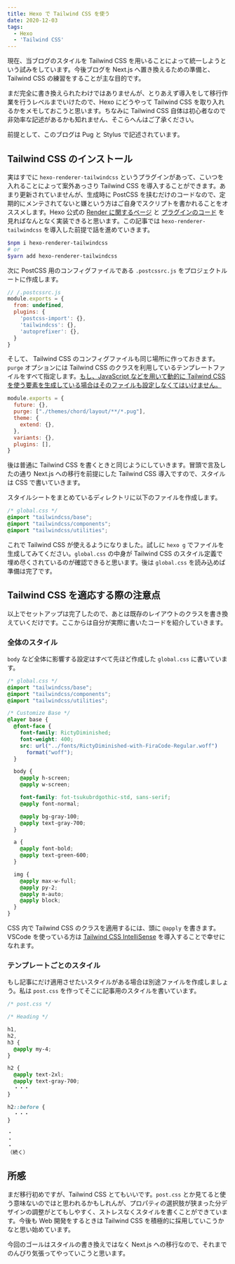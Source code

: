 ```yaml
---
title: Hexo で Tailwind CSS を使う
date: 2020-12-03
tags:
  - Hexo
  - 'Tailwind CSS'
---
```

現在、当ブログのスタイルを Tailwind CSS を用いることによって統一しようという試みをしています。今後ブログを Next.js へ置き換えるための準備と、Tailwind CSS の練習をすることが主な目的です。

まだ完全に書き換えられたわけではありませんが、とりあえず導入をして移行作業を行うレベルまでいけたので、Hexo にどうやって Tailwind CSS を取り入れるかをメモしておこうと思います。ちなみに Tailwind CSS 自体は初心者なので非効率な記述があるかも知れません、そこらへんはご了承ください。

前提として、このブログは Pug と Stylus で記述されています。

## Tailwind CSS のインストール

実はすでに `hexo-renderer-tailwindcss` というプラグインがあって、こいつを入れることによって案外あっさり Tailwind CSS を導入することができます。あまり更新されていませんが、生成時に PostCSS を挟むだけのコードなので、定期的にメンテされてないと嫌という方はご自身でスクリプトを書かれることをオススメします。Hexo 公式の [Render に関するページ](https://hexo.io/api/rendering) と [プラグインのコード](https://github.com/TriDiamond/hexo-renderer-tailwindcss/blob/master/lib/renderer.js) を見ればなんとなく実装できると思います。この記事では `hexo-renderer-tailwindcss` を導入した前提で話を進めていきます。

```sh
$npm i hexo-renderer-tailwindcss
# or
$yarn add hexo-renderer-tailwindcss
```

次に PostCSS 用のコンフィグファイルである `.postcssrc.js` をプロジェクトルートに作成します。

```js
// /.postcssrc.js
module.exports = {
  from: undefined,
  plugins: {
    'postcss-import': {},
    'tailwindcss': {},
    'autoprefixer': {},
  }
}
```

そして、 Tailwind CSS のコンフィグファイルも同じ場所に作っておきます。`purge` オプションには Tailwind CSS のクラスを利用しているテンプレートファイルをすべて指定します。[もし、JavaScript などを用いて動的に Tailwind CSS を使う要素を生成している場合はそのファイルも設定しなくてはいけません。](https://tailwindcss.com/docs/optimizing-for-production#basic-usage:~:text=This%20list%20should%20include%20any%20files,include%20that%20file%20in%20this%20list.)

```js
module.exports = {
  future: {},
  purge: ["./themes/chord/layout/**/*.pug"],
  theme: {
    extend: {},
  },
  variants: {},
  plugins: [],
}
```

後は普通に Tailwind CSS を書くときと同じようにしていきます。冒頭で言及したの通り Next.js への移行を前提にした Tailwind CSS 導入ですので、スタイルは CSS で書いていきます。

スタイルシートをまとめているディレクトリに以下のファイルを作成します。

```css
/* global.css */
@import "tailwindcss/base";
@import "tailwindcss/components";
@import "tailwindcss/utilities";
```

これで Tailwind CSS が使えるようになりました。試しに `hexo g` でファイルを生成してみてください。`global.css` の中身が Tailwind CSS のスタイル定義で埋め尽くされているのが確認できると思います。後は `global.css` を読み込めば準備は完了です。

## Tailwind CSS を適応する際の注意点

以上でセットアップは完了したので、あとは既存のレイアウトのクラスを書き換えていくだけです。ここからは自分が実際に書いたコードを紹介していきます。

### 全体のスタイル

`body` など全体に影響する設定はすべて先ほど作成した `global.css` に書いています。

```css
/* global.css */
@import "tailwindcss/base";
@import "tailwindcss/components";
@import "tailwindcss/utilities";

/* Customize Base */
@layer base {
  @font-face {
    font-family: RictyDiminished;
    font-weight: 400;
    src: url("../fonts/RictyDiminished-with-FiraCode-Regular.woff")
      format("woff");
  }

  body {
    @apply h-screen;
    @apply w-screen;

    font-family: fot-tsukubrdgothic-std, sans-serif;
    @apply font-normal;

    @apply bg-gray-100;
    @apply text-gray-700;
  }

  a {
    @apply font-bold;
    @apply text-green-600;
  }

  img {
    @apply max-w-full;
    @apply py-2;
    @apply m-auto;
    @apply block;
  }
}
```

CSS 内で Tailwind CSS のクラスを適用するには、頭に `@apply` を書きます。VSCode を使っている方は [Tailwind CSS IntelliSense](https://marketplace.visualstudio.com/items?itemName=bradlc.vscode-tailwindcss) を導入することで幸せになれます。

### テンプレートごとのスタイル

もし記事にだけ適用させたいスタイルがある場合は別途ファイルを作成しましょう。私は `post.css` を作ってそこに記事用のスタイルを書いています。

```css
/* post.css */

/* Heading */

h1,
h2,
h3 {
  @apply my-4;
}

h2 {
  @apply text-2xl;
  @apply text-gray-700;
  ・・・
}

h2::before {
  ・・・
}

・
・
・
（続く）
```

## 所感

まだ移行初めですが、Tailwind CSS とてもいいです。`post.css` とか見てると使う意味ないのではと思われるかもしれんが、プロパティの選択肢が狭まった分デザインの調整がとてもしやすく、ストレスなくスタイルを書くことができています。今後も Web 開発をするときは Tailwind CSS を積極的に採用していこうかなと思い始めています。

今回のゴールはスタイルの書き換えではなく Next.js への移行なので、それまでのんびり気張ってやっていこうと思います。

